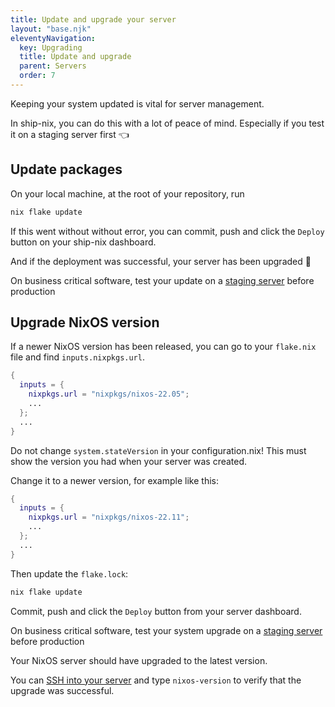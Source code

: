 ```yaml
---
title: Update and upgrade your server
layout: "base.njk"
eleventyNavigation:
  key: Upgrading
  title: Update and upgrade
  parent: Servers
  order: 7
---
```


Keeping your system updated is vital for server management.

In ship-nix, you can do this with a lot of peace of mind. Especially if you test it on a staging server first 👈

## Update packages

On your local machine, at the root of your repository, run

```bash
nix flake update
```

If this went without without error, you can commit, push and click the `Deploy` button on your ship-nix dashboard.

And if the deployment was successful, your server has been upgraded 🙂

<div class="bg-blue-100 rounded-lg py-5 px-6 mb-4 text-base text-blue-700 mb-3" role="alert">
  On business critical software, test your update on a <a class="text-blue-700" href="/servers/staging-servers/">staging server</a> before production
</div>

## Upgrade NixOS version

If a newer NixOS version has been released, you can go to your `flake.nix` file and find `inputs.nixpkgs.url`.

```nix
{
  inputs = {
    nixpkgs.url = "nixpkgs/nixos-22.05";
    ...
  };
  ...
}
```

<div class="bg-red-100 rounded-lg py-5 px-6 mb-4 text-base text-red-700 mb-3" role="alert">
  Do not change <code>system.stateVersion</code> in your configuration.nix! This must show the version you had when your server was created.
</div>

Change it to a newer version, for example like this:

```nix
{
  inputs = {
    nixpkgs.url = "nixpkgs/nixos-22.11";
    ...
  };
  ...
}
```

Then update the `flake.lock`:

```nix
nix flake update
```

Commit, push and click the `Deploy` button from your server dashboard.

<div class="bg-blue-100 rounded-lg py-5 px-6 mb-4 text-base text-blue-700 mb-3" role="alert">
  On business critical software, test your system upgrade on a <a class="text-blue-700" href="/servers/staging-servers/">staging server</a> before production
</div>

Your NixOS server should have upgraded to the latest version.

You can [SSH into your server](/servers/ssh/) and type `nixos-version` to verify that the upgrade was successful.
